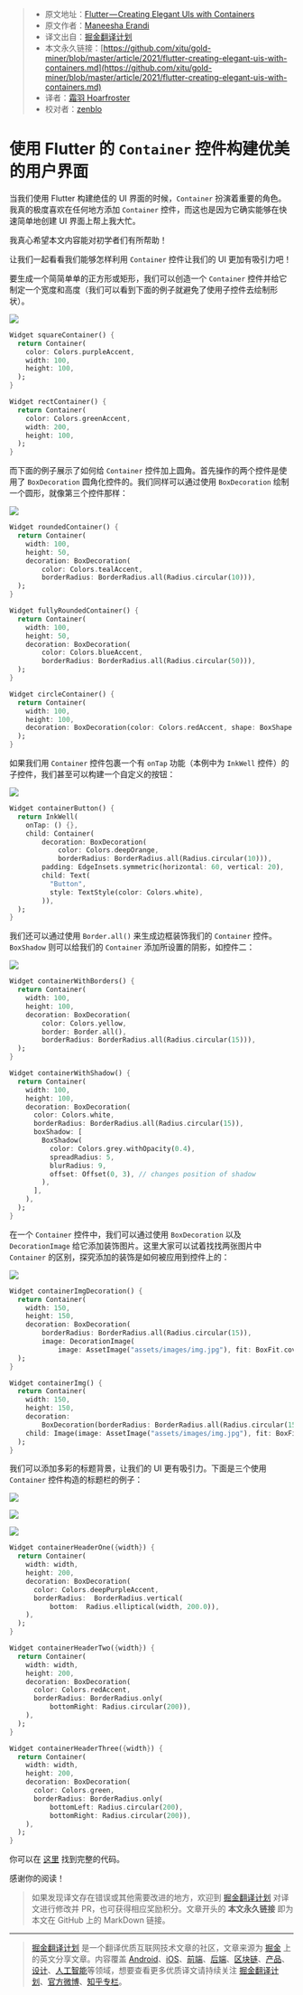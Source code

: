 > * 原文地址：[Flutter — Creating Elegant UIs with Containers](https://maneesha-erandi.medium.com/flutter-creating-elegant-uis-with-containers-1d05ca90fccf)
> * 原文作者：[Maneesha Erandi](https://medium.com/@maneesha-erandi)
> * 译文出自：[掘金翻译计划](https://github.com/xitu/gold-miner)
> * 本文永久链接：[https://github.com/xitu/gold-miner/blob/master/article/2021/flutter-creating-elegant-uis-with-containers.md](https://github.com/xitu/gold-miner/blob/master/article/2021/flutter-creating-elegant-uis-with-containers.md)
> * 译者：[霜羽 Hoarfroster](https://github.com/PassionPenguin)
> * 校对者：[zenblo](https://github.com/zenblo)

# 使用 Flutter 的 `Container` 控件构建优美的用户界面

当我们使用 Flutter 构建绝佳的 UI 界面的时候，`Container` 扮演着重要的角色。我真的极度喜欢在任何地方添加 `Container` 控件，而这也是因为它确实能够在快速简单地创建 UI 界面上帮上我大忙。

我真心希望本文内容能对初学者们有所帮助！

让我们一起看看我们能够怎样利用 `Container` 控件让我们的 UI 更加有吸引力吧！

要生成一个简简单单的正方形或矩形，我们可以创造一个 `Container` 控件并给它制定一个宽度和高度（我们可以看到下面的例子就避免了使用子控件去绘制形状）。

![](https://cdn-images-1.medium.com/max/2078/1*mzCSaRJfZi8BiBHYUrUbqg.png)

```Dart
Widget squareContainer() {
  return Container(
    color: Colors.purpleAccent,
    width: 100,
    height: 100,
  );
}

Widget rectContainer() {
  return Container(
    color: Colors.greenAccent,
    width: 200,
    height: 100,
  );
}
```

而下面的例子展示了如何给 `Container` 控件加上圆角。首先操作的两个控件是使用了 `BoxDecoration` 圆角化控件的。我们同样可以通过使用 `BoxDecoration` 绘制一个圆形，就像第三个控件那样：

![](https://cdn-images-1.medium.com/max/2202/1*lK_CjuIIFxIMSrijjme1qg.png)

```Dart
Widget roundedContainer() {
  return Container(
    width: 100,
    height: 50,
    decoration: BoxDecoration(
        color: Colors.tealAccent,
        borderRadius: BorderRadius.all(Radius.circular(10))),
  );
}

Widget fullyRoundedContainer() {
  return Container(
    width: 100,
    height: 50,
    decoration: BoxDecoration(
        color: Colors.blueAccent,
        borderRadius: BorderRadius.all(Radius.circular(50))),
  );
}

Widget circleContainer() {
  return Container(
    width: 100,
    height: 100,
    decoration: BoxDecoration(color: Colors.redAccent, shape: BoxShape.circle),
  );
}
```

如果我们用 `Container` 控件包裹一个有 `onTap` 功能（本例中为 `InkWell` 控件）的子控件，我们甚至可以构建一个自定义的按钮：

![](https://cdn-images-1.medium.com/max/2000/1*0CUGG-lyqxr-iP4wb9PRNQ.png)

```Dart
Widget containerButton() {
  return InkWell(
    onTap: () {},
    child: Container(
        decoration: BoxDecoration(
            color: Colors.deepOrange,
            borderRadius: BorderRadius.all(Radius.circular(10))),
        padding: EdgeInsets.symmetric(horizontal: 60, vertical: 20),
        child: Text(
          "Button",
          style: TextStyle(color: Colors.white),
        )),
  );
}
```

我们还可以通过使用 `Border.all()` 来生成边框装饰我们的 `Container` 控件。`BoxShadow` 则可以给我们的 `Container` 添加所设置的阴影，如控件二：

![](https://cdn-images-1.medium.com/max/2000/1*SAcNvyxyzu-ofhDJ9_qhWg.png)

```Dart
Widget containerWithBorders() {
  return Container(
    width: 100,
    height: 100,
    decoration: BoxDecoration(
        color: Colors.yellow,
        border: Border.all(),
        borderRadius: BorderRadius.all(Radius.circular(15))),
  );
}

Widget containerWithShadow() {
  return Container(
    width: 100,
    height: 100,
    decoration: BoxDecoration(
      color: Colors.white,
      borderRadius: BorderRadius.all(Radius.circular(15)),
      boxShadow: [
        BoxShadow(
          color: Colors.grey.withOpacity(0.4),
          spreadRadius: 5,
          blurRadius: 9,
          offset: Offset(0, 3), // changes position of shadow
        ),
      ],
    ),
  );
}
```

在一个 `Container` 控件中，我们可以通过使用 `BoxDecoration` 以及 `DecorationImage` 给它添加装饰图片。这里大家可以试着找找两张图片中 `Container` 的区别，探究添加的装饰是如何被应用到控件上的：

![](https://cdn-images-1.medium.com/max/2224/1*W0xtgxhy3hLNkrcHbZEGhQ.png)

```Dart
Widget containerImgDecoration() {
  return Container(
    width: 150,
    height: 150,
    decoration: BoxDecoration(
        borderRadius: BorderRadius.all(Radius.circular(15)),
        image: DecorationImage(
            image: AssetImage("assets/images/img.jpg"), fit: BoxFit.cover)),
  );
}

Widget containerImg() {
  return Container(
    width: 150,
    height: 150,
    decoration:
        BoxDecoration(borderRadius: BorderRadius.all(Radius.circular(15))),
    child: Image(image: AssetImage("assets/images/img.jpg"), fit: BoxFit.cover),
  );
}
```

我们可以添加多彩的标题背景，让我们的 UI 更有吸引力。下面是三个使用 `Container` 控件构造的标题栏的例子：

![](https://cdn-images-1.medium.com/max/2458/1*I5-WNUcfc8gRxQiiTD59zQ.png)

![](https://cdn-images-1.medium.com/max/2422/1*F3DS06d7jMIPJxwqVQlWKg.png)

![](https://cdn-images-1.medium.com/max/2484/1*0LAhQZtJZx2bgvHFgEvELw.png)

```Dart
Widget containerHeaderOne({width}) {
  return Container(
    width: width,
    height: 200,
    decoration: BoxDecoration(
      color: Colors.deepPurpleAccent,
      borderRadius:  BorderRadius.vertical(
          bottom:  Radius.elliptical(width, 200.0)),
    ),
  );
}

Widget containerHeaderTwo({width}) {
  return Container(
    width: width,
    height: 200,
    decoration: BoxDecoration(
      color: Colors.redAccent,
      borderRadius: BorderRadius.only(
          bottomRight: Radius.circular(200)),
    ),
  );
}

Widget containerHeaderThree({width}) {
  return Container(
    width: width,
    height: 200,
    decoration: BoxDecoration(
      color: Colors.green,
      borderRadius: BorderRadius.only(
          bottomLeft: Radius.circular(200),
          bottomRight: Radius.circular(200)),
    ),
  );
}
```

你可以在 [这里](https://github.com/manee92/FlutterDemo/blob/master/lib/screens/UIDemo/ContainerDemo.dart) 找到完整的代码。

感谢你的阅读！

> 如果发现译文存在错误或其他需要改进的地方，欢迎到 [掘金翻译计划](https://github.com/xitu/gold-miner) 对译文进行修改并 PR，也可获得相应奖励积分。文章开头的 **本文永久链接** 即为本文在 GitHub 上的 MarkDown 链接。

---

> [掘金翻译计划](https://github.com/xitu/gold-miner) 是一个翻译优质互联网技术文章的社区，文章来源为 [掘金](https://juejin.im) 上的英文分享文章。内容覆盖 [Android](https://github.com/xitu/gold-miner#android)、[iOS](https://github.com/xitu/gold-miner#ios)、[前端](https://github.com/xitu/gold-miner#前端)、[后端](https://github.com/xitu/gold-miner#后端)、[区块链](https://github.com/xitu/gold-miner#区块链)、[产品](https://github.com/xitu/gold-miner#产品)、[设计](https://github.com/xitu/gold-miner#设计)、[人工智能](https://github.com/xitu/gold-miner#人工智能)等领域，想要查看更多优质译文请持续关注 [掘金翻译计划](https://github.com/xitu/gold-miner)、[官方微博](http://weibo.com/juejinfanyi)、[知乎专栏](https://zhuanlan.zhihu.com/juejinfanyi)。
